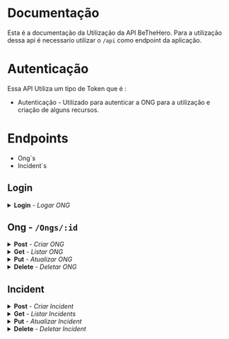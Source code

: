
# Documentação
Esta é a documentação da Utilização da API BeTheHero.
Para a utilização dessa api é necessario utilizar o `/api` como endpoint da aplicação.

# Autenticação

Essa API Utiliza um tipo de Token que é :
- Autenticação - Utilizado para autenticar a ONG
para a utilização e criação de alguns recursos.

# Endpoints

- Ong´s
- Incident´s

## Login
<details>
  <summary>
    <b>Login</b> - <i>Logar ONG</i>
  </summary>
  <br/>
  
  <b>Rota:</b> `POST /login`
  <br />
  <b>Autenticação:</b> Não
  <br />
  <b>Body:</b>
  
  ```
  {
	"email": "usuario@email.com",
	"senha": "senha"
  }
  ```
  <br />
  <b>Response:</b>

  ```
    {
        "ong": true,
        "msg": "usuario encontrado",
        "token": "eyJhbGciOiJIUzI1NiIsInR5cCI6IkpXVCJ9.eyJ1c2VySUQiOiI1ZjBmNTJhN2I2NjcxYzNkMGNkYTM2NWUiLCJ1c2VyTmFtZSI6ImpvYW8gdml0b3IgIiwidXNlck1haWwiOiJqb2FvdW5vQHlvcG1haWwuY29tIiwiaWF0IjoxNTk0ODQxNjI2LCJleHAiOjE1OTQ4NDQ2MjZ9.0gNgelp1ZuPNIp67kBx1CXxTA_K2CBrmtlM7NNmmB84"
    }
  ```
</details>

## Ong -  `/Ongs/:id`

<details>
  <summary>
    <b>Post</b> - <i>Criar ONG</i>
  </summary>
  <br/>
  <b>Rota:</b> `POST /ongs`
  <br/>
  <b>Autenticação:</b> Não
  <br/>
  <b>Body:</b>
  
  ```
  {
	"name":"teste",
	"email":"test@test.com",
	"password":"senha",
	"whatsapp":"numero",
	"city":"cidade",
	"uf":"sigla"
}
  ```
  <br/>
  <b>Response:</b>

  ```
    {
        "ong": true,
        "msg": "usuario encontrado",
        "token": "eyJhbGciOiJIUzI1NiIsInR5cCI6IkpXVCJ9.eyJ1c2VySUQiOiI1ZjBmNTJhN2I2NjcxYzNkMGNkYTM2NWUiLCJ1c2VyTmFtZSI6ImpvYW8gdml0b3IgIiwidXNlck1haWwiOiJqb2FvdW5vQHlvcG1haWwuY29tIiwiaWF0IjoxNTk0ODQxNjI2LCJleHAiOjE1OTQ4NDQ2MjZ9.0gNgelp1ZuPNIp67kBx1CXxTA_K2CBrmtlM7NNmmB84"
    }
  ```
</details>

<details>
  <summary>
    <b>Get</b> - <i>Listar ONG</i>
  </summary>
  <br/>
  <b>Rota:</b> `GET /ongs`
  <br />
  <b>Autenticação:</b> Não
  <b>Body:</b>
  
  ```
  {
	"name":"teste",
	"email":"test@test.com",
	"password":"senha",
	"whatsapp":"numero",
	"city":"cidade",
	"uf":"sigla"
}
  ```
  <br/>
  <b>Response:</b>

  ```
  {
    "results": [
      {
        "_id": "5f0f52a7b6671c3d0cda365e",
        "name": "joao vitor ",
        "email": "joaouno@yopmail.com",
        "whatsapp": 123456784,
        "city": "Itanhaém",
        "__v": 0
      }
    ],
    "count": 1
  }
  ```
</details>


<details>
  <summary>
    <b>Put</b> - <i>Atualizar ONG</i>
  </summary>
  <br/>
  <b>Rota:</b> `PUT /ongs/:id`
  <br />
  <b>Autenticação:</b> Sim
  <br />
  <b>Response:</b>

  ```
  {
    "msg": "Dados Atualizados Com Sucesso",
    "update": {
      "n": 1,
      "nModified": 1,
      "ok": 1
    }
  }
  ```
</details>

<details>
  <summary>
    <b>Delete</b> - <i>Deletar ONG</i>
  </summary>
  <br/>
  <b>Rota:</b> `DELETE /ongs/:id`
  <br/>
  <b>Autenticação:</b> Sim
  <br/>
  <b>Body:</b> No
  <br/>
  <b>Response:</b>

  ```
    {
      "msg": "usuario deletado com sucesso" 
    }
  ```
</details>

## Incident


<details>
  <summary>
    <b>Post</b> - <i>Criar Incident</i>
  </summary>
  <br/>
  <b>Rota:</b> `POST /incidents`
  <br/>
  <b>Autenticação:</b> Não
  <br/>
  <b>Body:</b>
  
  ```
  {
	  "title": "titulo 2",
    "description": "aqui vai uma descrição de teste",
    "value": "120.00",
    "url": "naotem",
    "ongId": "5f0dddde9fd05c3978d11b8d" //id da ONG
  }
  ```
  <br/>
  <b>Response:</b>

  ```
    {
      "msg": "Cadastro de Novo Incident concluido !",
      "title": "titulo 2"
    }
  ```
</details>

<details>
  <summary>
    <b>Get</b> - <i>Listar Incidents</i>
  </summary>
  <br/>
  <b>Rota:</b> `GET /incidents`
  <br/>
  <b>Autenticação:</b> Não
  <br/>
  <b>Body:</b> Não
  <b>Response:</b>

  ```
  {
  "results": [
    {
      "_id": "5f0f5337b6671c3d0cda365f",
      "title": "titulo 2",
      "description": "aqui vai uma descrição de teste",
      "value": 120,
      "url": "naotem",
      "ongId": "5f0dddde9fd05c3978d11b8d",
      "__v": 0
    }
  ]
}
  ```
</details>


<details>
  <summary>
    <b>Put</b> - <i>Atualizar Incident</i>
  </summary>
  <br/>
  <b>Rota:</b> ` PUT /incidents/:id `
  <br/>
  <b>Autenticação:</b> Sim
  <br/>
  <b>Body:</b>
  
  ```
  {
	  "title": "titulo 2",
    "description": "aqui vai uma descrição de teste",
    "value": "120.00",
    "url": "naotem",
    "ongId": "5f0dddde9fd05c3978d11b8d"
  }
  ```
  <br/>
  <b>Response:</b>

  ```
  {
  "msg": "Dados Atualizados Com Sucesso",
  "update": 
  }
  ```
</details>

<details>
  <summary>
    <b>Delete</b> - <i>Deletar Incident</i>
  </summary>
  <br/>
  <b>Rota:</b> `DELETE /incidents/:id`
  <br/>
  <b>Autenticação:</b> Sim
  <br/>
  <b>Body:</b> No
  <br/>
  <b>Response:</b>

  ```
    {
      "msg": "incident deletado com sucesso" 
    }
  ```
</details>


